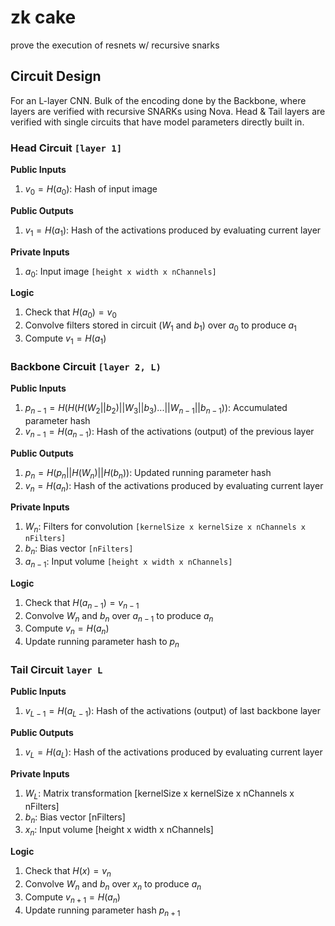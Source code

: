 # zk cake

prove the execution of resnets w/ recursive snarks 

## Circuit Design
For an L-layer CNN. Bulk of the encoding done by the Backbone, where layers are verified with recursive SNARKs using Nova. Head & Tail layers are verified with single circuits that have model parameters directly built in. 

### Head Circuit `[layer 1]`
**Public Inputs**
1. $v_0 = H(a_0)$: Hash of input image 

**Public Outputs**
1. $v_1 = H(a_1)$: Hash of the activations produced by evaluating current layer

**Private Inputs**
1. $a_0$: Input image `[height x width x nChannels]`

**Logic**
1. Check that $H(a_0) = v_0$
1. Convolve filters stored in circuit ($W_1$ and $b_1$) over $a_0$ to produce $a_1$
1. Compute $v_1 = H(a_1)$

### Backbone Circuit `[layer 2, L)`
**Public Inputs**
1. $p_{n - 1} = H(H(H(W_2 || b_2) || W_3 || b_3) ... || W_{n - 1} || b_{n - 1}))$: Accumulated parameter hash
1. $v_{n - 1} = H(a_{n - 1})$: Hash of the activations (output) of the previous layer

**Public Outputs**
1. $p_n = H(p_n || H(W_n) || H(b_n))$: Updated running parameter hash 
1. $v_n = H(a_n)$: Hash of the activations produced by evaluating current layer

**Private Inputs**
1. $W_n$: Filters for convolution `[kernelSize x kernelSize x nChannels x nFilters]`
1. $b_n$: Bias vector `[nFilters]`
1. $a_{n-1}$: Input volume `[height x width x nChannels]`

**Logic**
1. Check that $H(a_{n-1}) = v_{n-1}$
1. Convolve $W_n$ and $b_n$ over $a_{n-1}$ to produce $a_n$
1. Compute $v_n = H(a_n)$
1. Update running parameter hash to $p_n$

### Tail Circuit `layer L`
**Public Inputs**
1. $v_{L - 1} = H(a_{L - 1})$: Hash of the activations (output) of last backbone layer 

**Public Outputs**
1. $v_L = H(a_L)$: Hash of the activations produced by evaluating current layer

**Private Inputs**
1. $W_L$: Matrix transformation [kernelSize x kernelSize x nChannels x nFilters]
1. $b_n$: Bias vector [nFilters]
1. $x_n$: Input volume [height x width x nChannels]

**Logic**
1. Check that $H(x) = v_n$
1. Convolve $W_n$ and $b_n$ over $x_n$ to produce $a_n$
1. Compute $v_{n + 1} = H(a_n)$
1. Update running parameter hash $p_{n + 1}$
